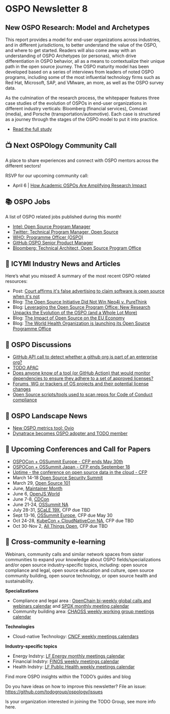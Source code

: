# OSPO Newsletter 8

## New OSPO Research: Model and Archetypes

This report provides a model for end-user organizations across industries, and in different jurisdictions, to better understand the value of the OSPO, and where to get started. Readers will also come away with an understanding of OSPO Archetypes (or personas), which drive differentiation in OSPO behavior, all as a means to contextualize their unique path in the open source journey. The OSPO maturity model has been developed based on a series of interviews from leaders of noted OSPO programs, including some of the most influential technology firms such as Red Hat, Microsoft, SAP, and VMware, an more, as well as the OSPO survey data.

As the culmination of the research process, the whitepaper features three case studies of the evolution of  OSPOs in end-user organizations in different industry verticals: Bloomberg (financial services), Comcast (media), and Porsche (transportation/automotive). Each case is structured as a journey through the stages of the OSPO model to put it into practice.

* [Read the full study](https://linuxfoundation.org/wp-content/uploads/LFResearch_OSPO_Report.pdf)


## 📺 Next OSPOlogy Community Call

A place to share experiences and connect with OSPO mentors across the different sectors!

RSVP for our upcoming community call:

* April 6 | [How Academic OSPOs Are Amplifying Research Impact](https://community.linuxfoundation.org/events/details/lfhq-todo-group-presents-how-academic-ospos-are-amplifying-research-impact/)


## 📚 OSPO Jobs

A list of OSPO related jobs published during this month!

* [Intel: Open Source Program Manager](https://jobs.intel.com/ShowJob/Id/3188260/Open-Source-Software-Program-Manager)
* [Twitter: Technical Program Manager, Open Source](https://careers.twitter.com/en/work-for-twitter/202202/b56c1a47-6a1e-401b-b25b-ac887b541f48/da4e6333-04b6-4b97-ac13-fda52e4b1ca5.html/technical-program-manager-open-source.html)
* [WHO: Programme Officer (OSPO)](https://careers.who.int/careersection/ex/jobdetail.ftl?job=2201852&tz=GMT%2B01%3A00&tzname=Europe%2FBerlin)
* [GitHub OSPO Senior Product Manager](https://boards.greenhouse.io/github/jobs/3910679)
* [Bloomberg: Technical Architect, Open Source Program Office](https://careers.bloomberg.com/job/detail/99235)


## 📌 ICYMI Industry News and Articles

Here’s what you missed! A summary of the most recent OSPO related resources:

* Post: [Court affirms it's false advertising to claim software is open source when it's not](https://opensource.org/blog/court-affirms-its-false-advertising-to-claim-software-is-open-source-when-its-not)
* Blog: [The Open Source Initiative Did Not Win Neo4j v. PureThink](https://writing.kemitchell.com/2022/03/17/OSI-Neo4j-PureThink.html)
* Blog: [Leveraging the Open Source Program Office: New Research Unpacks the Evolution of the OSPO (and a Whole Lot More)](https://www.linuxfoundation.org/blog/leveraging-the-open-source-program-office-new-research-unpacks-the-evolution-of-the-ospo-and-a-whole-lot-more/)
* Blog: [The Impact of Open Source on the EU Economy](https://blog.irvingwb.com/blog/2022/03/impact-of-open-source-on-the-european-community.html)
* Blog: [The World Health Organization is launching its Open Source Programme Office](https://socialimpact.github.com/insights/world-health-organization-OSPO-launch/) 

## 🙋 OSPO Discussions

* [GitHub API call to detect whether a github org is part of an enterprise org?](https://github.com/todogroup/ospology/discussions/73)
* [TODO APAC](https://github.com/todogroup/ospology/discussions/67)
* [Does anyone know of a tool (or GitHub Action) that would monitor dependencies to ensure they adhere to a set of approved licenses?](https://github.com/todogroup/ospology/discussions/71)
* [Forums, WG or trackers of OS projects and their potential license changes](https://github.com/todogroup/ospology/discussions/72)
* [Open Source scripts/tools used to scan repos for Code of Conduct compliance](https://github.com/todogroup/ospology/discussions/69)


## 📩 OSPO Landscape News

* [New OSPO metrics tool: Ovio](https://github.com/todogroup/ospolandscape/pull/124)
* [Dynatrace becomes OSPO adopter and TODO member](https://github.com/todogroup/ospolandscape/pull/123)

## 📎 Upcoming Conferences and Call for Papers

* [OSPOCon + OSSummit Europe - CFP ends May 30th](https://events.linuxfoundation.org/open-source-summit-europe/program/cfp/)
* [OSPOCon + OSSummit Japan - CFP ends September 18](https://events.linuxfoundation.org/open-source-summit-japan/about/ospocon/)
* [Uptime - the conference on open source data in the cloud - CFP](https://sessionize.com/uptime-conference-2022/)
* March 14-18 [Open Source Security Summit](https://open-security-summit.org/)
* March 29, [Open Source 101](https://opensource101.com/)
* June, [Maintainer Month](https://github.com/github/devrel/labels/Maintainer%20Month)
* June 6, [OpenJS World](https://events.linuxfoundation.org/openjs-world/)
* June 7-8, [CDCon](https://events.linuxfoundation.org/cdcon/)
* June 21-24, [OSSummit NA](https://events.linuxfoundation.org/open-source-summit-north-america/)
* July 28-31, [SCaLE 19X](https://www.socallinuxexpo.org/scale/19x), CFP due TBD
* Sept 13-16, [OSSummit Europe](https://events.linuxfoundation.org/open-source-summit-europe/), CFP due May 30
* Oct 24-28, [KubeCon + CloudNativeCon NA](https://events.linuxfoundation.org/kubecon-cloudnativecon-north-america/), CFP due TBD
* Oct 30-Nov 2, [All Things Open](https://2021.allthingsopen.org/save-the-date-2022/), CFP due TBD

## 🔭 Cross-community e-learning

Webinars, community calls and similar network spaces from sister communities to expand your knowledge about OSPO fields/specializations and/or open source industry-specific topics, including: open source compliance and legal, open source education and culture, open source community building, open source technology, or open source health and sustainability. 

**Specializations**

* Compliance and legal area : [OpenChain bi-weekly global calls and webinars calendar](https://calendar.google.com/calendar/embed?src=c_08seb6095ofjtfr5fjb5tabgl4%40group.calendar.google.com&ctz=Asia%2FTokyo) and [SPDX monthly meeting calendar](https://wiki.spdx.org/view/General_Meeting)
* Community building area: [CHAOSS weekly working group meetings calendar](https://chaoss.community/participate/)

**Technologies**

* Cloud-native Technology: [CNCF weekly meetings calendars](https://www.cncf.io/calendar/)

**Industry-specific topics**

* Energy Indstry: [LF Energy monthly meetings calendar](https://www.lfenergy.org/events/)
* Financial Indstry: [FINOS weekly meetings calendar](https://www.finos.org/finos-community-calendar)
* Health Indstry: [LF Public Health weekly meetings calendar](https://www.lfph.io/calendar/)


Find more OSPO insights within the TODO’s guides and blog

Do you have ideas on how to improve this newsletter? File an issue: https://github.com/todogroup/ospology/issues

Is your organization interested in joining the TODO Group, see more info here.
